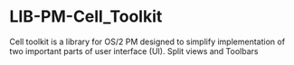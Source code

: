 LIB-PM-Cell_Toolkit
===================

Cell toolkit is a library for OS/2 PM designed to simplify implementation of two important parts of user interface (UI). Split views and Toolbars 
